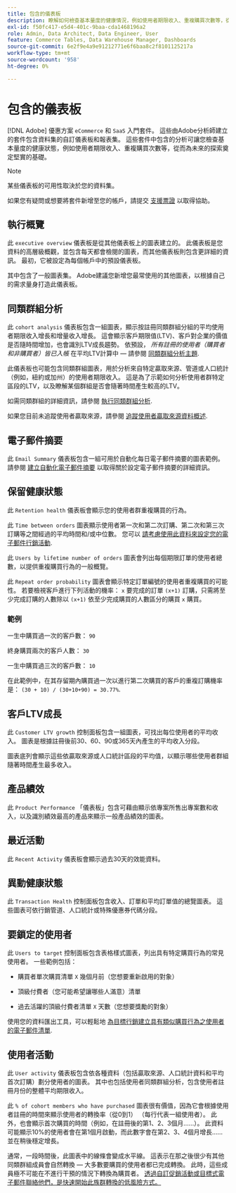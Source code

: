 ```yaml
---
title: 包含的儀表板
description: 瞭解如何檢查基本量度的健康情況，例如使用者期限收入、重複購買次數等，從而為未來的探索奠定堅實的基礎。
exl-id: f50fc417-e5d4-401c-9baa-cda1468196a2
role: Admin, Data Architect, Data Engineer, User
feature: Commerce Tables, Data Warehouse Manager, Dashboards
source-git-commit: 6e2f9e4a9e91212771e6f6baa8c2f8101125217a
workflow-type: tm+mt
source-wordcount: '958'
ht-degree: 0%

---
```


# 包含的儀表板

[!DNL Adobe] 優惠方案 `eCommerce` 和 `SaaS` 入門套件。 這些由Adobe分析師建立的套件包含資料集的自訂儀表板和報表集。 這些套件中包含的分析可讓您檢查基本量度的健康狀態，例如使用者期限收入、重複購買次數等，從而為未來的探索奠定堅實的基礎。

>[!NOTE]
>
>某些儀表板的可用性取決於您的資料集。

如果您有疑問或想要將套件新增至您的帳戶，請提交 [支援票證](https://experienceleague.adobe.com/docs/commerce-knowledge-base/kb/troubleshooting/miscellaneous/mbi-service-policies.html) 以取得協助。

## 執行概覽

此 `executive overview` 儀表板是從其他儀表板上的圖表建立的。 此儀表板是您資料的高層級概觀，並包含每天都會檢閱的圖表，而其他儀表板則包含更詳細的資訊。 最初，它被設定為每個帳戶中的預設儀表板。

其中包含了一般圖表集。 Adobe建議您新增您最常使用的其他圖表，以根據自己的需求量身打造此儀表板。

## 同類群組分析

此 `cohort analysis` 儀表板包含一組圖表，顯示按註冊同類群組分組的平均使用者期限收入增長和增量收入增長。 這會顯示客戶期限值(LTV)、客戶對企業的價值是否隨時間增加，也會識別LTV成長趨勢。 依預設， *所有註冊的使用者（購買者和非購買者）皆已入帳* 在平均LTV計算中 — 請參閱 [同類群組分析主題](../../data-analyst/dev-reports/cohort-rpt-bldr.md).

此儀表板也可能包含同類群組圖表，用於分析來自特定贏取來源、管道或人口統計（例如，紐約或加州）的使用者期限收入。 這是為了示範如何分析使用者群特定區段的LTV，以及瞭解某個群組是否會隨著時間產生較高的LTV。

如需同類群組的詳細資訊，請參閱 [執行同類群組分析](../../data-analyst/dev-reports/cohort-rpt-bldr.md).

如果您目前未追蹤使用者贏取來源，請參閱 [追蹤使用者贏取來源資料概述](../../data-analyst/analysis/google-track-user-acq.md).

## 電子郵件摘要

此 `Email Summary` 儀表板包含一組可用於自動化每日電子郵件摘要的圖表範例。 請參閱 [建立自動化電子郵件摘要](../../data-user/export-data/email-summaries.md) 以取得關於設定電子郵件摘要的詳細資訊。  

## 保留健康狀態

此 `Retention health` 儀表板會顯示您的使用者群重複購買的行為。

此 `Time between orders` 圖表顯示使用者第一次和第二次訂購、第二次和第三次訂購等之間經過的平均時間和/或中位數。 您可以 [請考慮使用此資料來設定您的電子郵件行銷活動](http://blog.rjmetrics.com/acting-on-marketing-data-in-your-rjmetrics-online-dashboard/).

此 `Users by lifetime number of orders` 圖表會列出每個期限訂單的使用者總數，以提供重複購買行為的一般概覽。  

此 `Repeat order probability` 圖表會顯示特定訂單編號的使用者重複購買的可能性。 若要檢視客戶進行下列活動的機率： `x` 要完成的訂單 `(x+1)` 訂購，只需將至少完成訂購的人數除以 `(x+1)` 依至少完成購買的人數區分的購買 `x` 購買。

### 範例

一生中購買過一次的客戶數： `90`

終身購買兩次的客戶人數： `30`

一生中購買過三次的客戶數： `10`

在此範例中，在其存留期內購買過一次以進行第二次購買的客戶的重複訂購機率是： `(30 + 10) / (30+10+90) = 30.77%`.

## 客戶LTV成長

此 `Customer LTV growth` 控制面板包含一組圖表，可找出每位使用者的平均收入。 圖表是根據註冊後前30、60、90或365天內產生的平均收入分段。  

圖表底列會顯示這些依贏取來源或人口統計區段的平均值，以顯示哪些使用者群組隨著時間產生最多收入。

## 產品績效

此 `Product Performance` 「儀表板」包含可藉由顯示依專案所售出專案數和收入，以及識別績效最高的產品來顯示一般產品績效的圖表。

## 最近活動

此 `Recent Activity` 儀表板會顯示過去30天的效能資料。

## 異動健康狀態

此 `Transaction Health` 控制面板包含收入、訂單和平均訂單值的總覽圖表。 這些圖表可依行銷管道、人口統計或特殊優惠券代碼分段。

## 要鎖定的使用者

此 `Users to target` 控制面板包含表格樣式圖表，列出具有特定購買行為的常見使用者。 一些範例包括：

* 購買者單次購買清單 `X` 幾個月前（您想要重新啟用的對象）

* 頂級付費者（您可能希望讓哪些人滿意）清單

* 過去活躍的頂級付費者清單 `X` 天數（您想要獎勵的對象）

使用您的資料匯出工具，可以輕鬆地 [為目標行銷建立具有類似購買行為之使用者的電子郵件清單](http://blog.rjmetrics.com/creating-contact-lists-for-top-customers/).

## 使用者活動

此 `User activity` 儀表板包含依各種資料（包括贏取來源、人口統計資料和平均首次訂購）劃分使用者的圖表。 其中也包括使用者同類群組分析，包含使用者註冊月份的整體平均期限收入。

此 `% of cohort members who have purchased` 圖表很有價值，因為它會根據使用者註冊的時間來顯示使用者的轉換率（從0到1） （每行代表一組使用者）。 此外，也會顯示首次購買的時間（例如，在註冊後的第1、2、3個月……）。 此資料可能顯示10%的使用者會在第1個月啟動，而此數字會在第2、3、4個月增長……並在稍後穩定增長。

通常，一段時間後，此圖表中的線條會變成水平線。 這表示在那之後很少有其他同類群組成員會自然轉換 — 大多數要購買的使用者都已完成轉換。 此時，這些成員極不可能在不進行干預的情況下轉換為購買者。 [透過自訂促銷活動或目標式電子郵件聯絡他們，是快速開始此族群轉換的低風險方式。](http://blog.rjmetrics.com/acting-on-marketing-data-in-your-rjmetrics-online-dashboard/)
